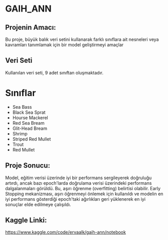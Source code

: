 
# GAIH_ANN
## Projenin Amacı:
Bu proje, büyük balık veri setini kullanarak farklı sınıflara ait nesneleri veya kavramları tanımlamak için bir model geliştirmeyi amaçlar

## Veri Seti
Kullanılan veri seti, 9 adet sınıftan oluşmaktadır.

# Sınıflar
* Sea  Bass
* Black Sea Sprat
* Hourse Mackerel
* Red Sea Bream
* Glit-Head Bream
* Shrimp
* Striped Red Mullet
* Trout
* Red Mullet
  

## Proje Sonucu:
Model, eğitim verisi üzerinde iyi bir performans sergileyerek doğruluğu artırdı, ancak bazı epoch'larda doğrulama verisi üzerindeki performans dalgalanmaları görüldü. Bu, aşırı öğrenme (overfitting) belirtisi olabilir. Early Stopping mekanizması, aşırı öğrenmeyi önlemek için kullanıldı ve modelin en iyi performans gösterdiği epoch'taki ağırlıkları geri yüklenerek en iyi sonuçlar elde edilmeye çalışıldı.

## Kaggle Linki:
 https://www.kaggle.com/code/ervaalk/gaih-ann/notebook
